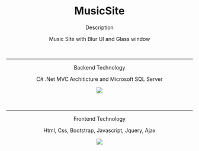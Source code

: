 
<h1 align="center">MusicSite</h1>
<div align="center">
  <p> Description </p>
   <p> Music Site with Blur UI and Glass window </p>
  <br/>
  <hr/>
  <p> Backend Technology</p>
  <p> C# .Net  MVC Architicture and Microsoft SQL Server </p>
  <p align="center">
  <a href="https://skillicons.dev">
    <img align="center" src="https://skillicons.dev/icons?i=cs,dotnet" />
  </a>
</p>
  <br/>
  <hr/>
  <p> Frontend Technology </p>
  <p> Html, Css, Bootstrap, Javascript, Jquery, Ajax </p>
  <p align="center">
  <a href="https://skillicons.dev">
    <img align="center" src="https://skillicons.dev/icons?i=html,css,bootstrap,js,jquery" />
  </a>
</p>
</div>


